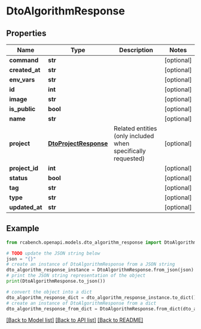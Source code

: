 # DtoAlgorithmResponse


## Properties

Name | Type | Description | Notes
------------ | ------------- | ------------- | -------------
**command** | **str** |  | [optional] 
**created_at** | **str** |  | [optional] 
**env_vars** | **str** |  | [optional] 
**id** | **int** |  | [optional] 
**image** | **str** |  | [optional] 
**is_public** | **bool** |  | [optional] 
**name** | **str** |  | [optional] 
**project** | [**DtoProjectResponse**](DtoProjectResponse.md) | Related entities (only included when specifically requested) | [optional] 
**project_id** | **int** |  | [optional] 
**status** | **bool** |  | [optional] 
**tag** | **str** |  | [optional] 
**type** | **str** |  | [optional] 
**updated_at** | **str** |  | [optional] 

## Example

```python
from rcabench.openapi.models.dto_algorithm_response import DtoAlgorithmResponse

# TODO update the JSON string below
json = "{}"
# create an instance of DtoAlgorithmResponse from a JSON string
dto_algorithm_response_instance = DtoAlgorithmResponse.from_json(json)
# print the JSON string representation of the object
print(DtoAlgorithmResponse.to_json())

# convert the object into a dict
dto_algorithm_response_dict = dto_algorithm_response_instance.to_dict()
# create an instance of DtoAlgorithmResponse from a dict
dto_algorithm_response_from_dict = DtoAlgorithmResponse.from_dict(dto_algorithm_response_dict)
```
[[Back to Model list]](../README.md#documentation-for-models) [[Back to API list]](../README.md#documentation-for-api-endpoints) [[Back to README]](../README.md)


